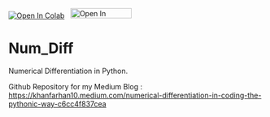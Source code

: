 [![Open In Colab](https://colab.research.google.com/assets/colab-badge.svg)](https://colab.research.google.com/github/khanfarhan10/Num_Diff/blob/main/NumericalDifferentiationFinalNB.ipynb)
&nbsp;
<a href="https://khanfarhan10.medium.com/numerical-differentiation-in-coding-the-pythonic-way-c6cc4f837cea"><img src="https://i.imgur.com/vpKTWx5.png" alt="Open In Medium" height="20" width="120"></a>

# Num_Diff
Numerical Differentiation in Python.

Github Repository for my Medium Blog : https://khanfarhan10.medium.com/numerical-differentiation-in-coding-the-pythonic-way-c6cc4f837cea
